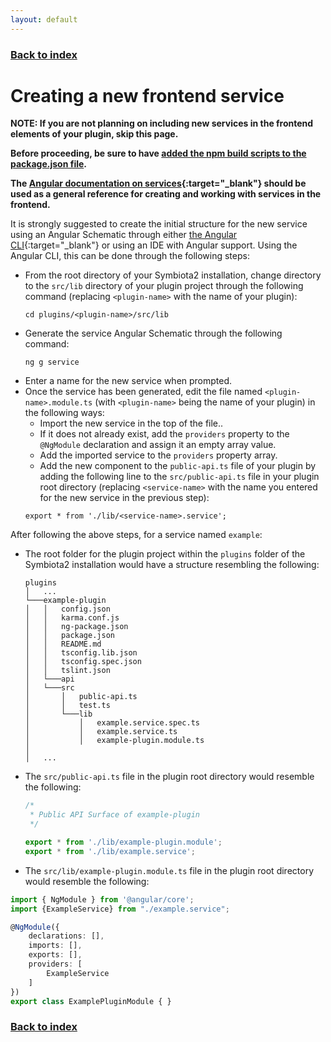 ```yaml
---
layout: default
---
```


### [Back to index](./index.html)

# Creating a new frontend service

**NOTE: If you are not planning on including new services in the frontend elements of your plugin, skip this page.**

**Before proceeding, be sure to have [added the npm build scripts to the package.json file](./add-npm-build-scripts.html).**

**The [Angular documentation on services](https://angular.io/guide/architecture-services){:target="_blank"} 
  should be used as a general reference for creating and working with services in the frontend.**

It is strongly suggested to create the initial structure for the new service using an Angular Schematic through 
  either [the Angular CLI](https://angular.io/cli/generate){:target="_blank"} or using an IDE with Angular support. Using 
  the Angular CLI, this can be done through the following steps:
  - From the root directory of your Symbiota2 installation, change directory to the `src/lib` directory of your plugin
    project through the following command (replacing `<plugin-name>` with the name of your plugin):
    ```
    cd plugins/<plugin-name>/src/lib
    ```
  - Generate the service Angular Schematic through the following command:
    ```
    ng g service
    ```
  - Enter a name for the new service when prompted.
  - Once the service has been generated, edit the file named `<plugin-name>.module.ts` (with `<plugin-name>` being 
    the name of your plugin) in the following ways:
    - Import the new service in the top of the file..
    - If it does not already exist, add the `providers` property to the `@NgModule` declaration and assign it 
      an empty array value.
    - Add the imported service to the `providers` property array.
    - Add the new component to the `public-api.ts` file of your plugin by adding the following 
    line to the  `src/public-api.ts` file in your plugin root directory (replacing `<service-name>` with the name you 
    entered for the new service in the previous step):
    ```
    export * from './lib/<service-name>.service';
    ```

After following the above steps, for a service named `example`: 
  - The root folder for the plugin project within the `plugins` folder of the Symbiota2 installation would have a structure 
    resembling the following:
    
    ```
    plugins
    │   ...
    └───example-plugin
    │   │   config.json
    │   │   karma.conf.js
    │   │   ng-package.json
    │   │   package.json
    │   │   README.md
    │   │   tsconfig.lib.json
    │   │   tsconfig.spec.json
    │   │   tslint.json
    │   └───api
    │   └───src
    │       │   public-api.ts
    │       │   test.ts
    │       └───lib
    │           │   example.service.spec.ts
    │           │   example.service.ts
    │           │   example-plugin.module.ts
    │   
    │   ...
    ```

  - The `src/public-api.ts` file in the plugin root directory would resemble the following:
    
    ```typescript
    /*
     * Public API Surface of example-plugin
     */
    
    export * from './lib/example-plugin.module';
    export * from './lib/example.service';
    ```
  - The `src/lib/example-plugin.module.ts` file in the plugin root directory would resemble the following:
      
  ```typescript
  import { NgModule } from '@angular/core';
  import {ExampleService} from "./example.service";
  
  @NgModule({
      declarations: [],
      imports: [],
      exports: [],
      providers: [
          ExampleService
      ]
  })
  export class ExamplePluginModule { }
  ```

### [Back to index](./index.html)
